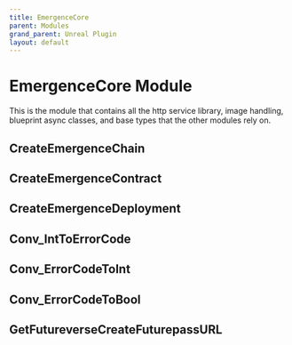 ```yaml
---
title: EmergenceCore
parent: Modules
grand_parent: Unreal Plugin
layout: default
---
```


# EmergenceCore Module

This is the module that contains all the http service library, image handling, blueprint async classes, and base types that the other modules rely on.

## CreateEmergenceChain

## CreateEmergenceContract

## CreateEmergenceDeployment

## Conv_IntToErrorCode

## Conv_ErrorCodeToInt

## Conv_ErrorCodeToBool

## GetFutureverseCreateFuturepassURL